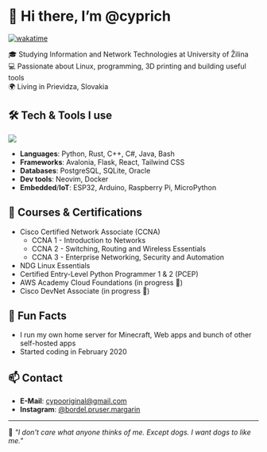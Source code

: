 # 👋 Hi there, I’m @cyprich 

[![wakatime](https://wakatime.com/badge/user/4c514061-8f41-4da2-97ea-f2b4906774a3.svg)](https://wakatime.com/@4c514061-8f41-4da2-97ea-f2b4906774a3)  

🎓 Studying Information and Network Technologies at University of Žilina  
💻 Passionate about Linux, programming, 3D printing and building useful tools  
🌍 Living in Prievidza, Slovakia  

<!--
## 🚀 Projects
- **[Filamenty](https://github.com/cyprich/filamenty)**  
  - 3D printing filament management web app  
  - Flask + React/Tailwind CSS + SQLite
  - Docker deployment ready
- **[Filamenty Desktop](https://github.com/cyprich/filamenty-desktop)**
  - Rewrite of *filamenty*
  - C# cross-platform desktop app
  - Avalonia UI
  - PostgreSQL + SQLite
- **[Plants vs. Zombies](https://github.com/cyprich/Plants-vs-Zombies)**
  - Semester project for the *Informatics 2* course
  - Java
-->

## 🛠️ Tech & Tools I use

![](https://github-readme-stats.vercel.app/api/top-langs/?username=cyprich&theme=github_dark&layout=compact&hide_progress=false)

- **Languages**: Python, Rust, C++, C#, Java, Bash  
- **Frameworks**: Avalonia, Flask, React, Tailwind CSS  
- **Databases**: PostgreSQL, SQLite, Oracle  
- **Dev tools**: Neovim, Docker
- **Embedded**/**IoT**: ESP32, Arduino, Raspberry Pi, MicroPython  

<!--
<img src="fldsmdfr.webp" style="width: 50%">
-->

## 📜 Courses & Certifications
- Cisco Certified Network Associate (CCNA)
  - CCNA 1 - Introduction to Networks
  - CCNA 2 - Switching, Routing and Wireless Essentials
  - CCNA 3 - Enterprise Networking, Security and Automation 
- NDG Linux Essentials
- Certified Entry-Level Python Programmer 1 & 2 (PCEP)
- AWS Academy Cloud Foundations (in progress 🚧)
- Cisco DevNet Associate (in progress 🚧)

## 🌱 Fun Facts

- I run my own home server for Minecraft, Web apps and bunch of other self-hosted apps 
- Started coding in February 2020 

## 📫 Contact

- **E-Mail**: [cypooriginal@gmail.com](mailto:cypooriginal@gmail.com) 
- **Instagram**: [@bordel.pruser.margarin](https://www.instagram.com/bordel.pruser.margarin/)

---

📖 *"I don't care what anyone thinks of me. Except dogs. I want dogs to like me."* 

